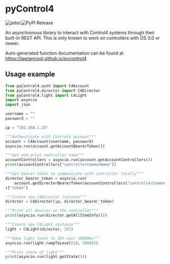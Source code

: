 # pyControl4
![pdoc](https://github.com/lawtancool/pyControl4/workflows/pdoc/badge.svg)![PyPI Release](https://github.com/lawtancool/pyControl4/workflows/PyPI%20Release/badge.svg)

An asynchronous library to interact with Control4 systems through their built-in REST API. This is only known to work on controllers with OS 3.0 or newer. 

Auto-generated function documentation can be found at <https://lawtancool.github.io/pycontrol4>

## Usage example
```python
from pyControl4.auth import C4Account
from pyControl4.director import C4Director
from pyControl4.light import C4Light
import asyncio
import json

username = ""
password = ""

ip = "192.168.1.25"

"""Authenticate with Control4 account"""
account = C4Account(username, password)
asyncio.run(account.getAccountBearerToken())

"""Get and print controller name"""
accountControllers = asyncio.run(account.getAccountControllers())
print(accountControllers["controllerCommonName"])

"""Get bearer token to communicate with controller locally"""
director_bearer_token = asyncio.run(
    account.getDirectorBearerToken(accountControllers["controllerCommonName"])
)["token"]

"""Create new C4Director instance"""
director = C4Director(ip, director_bearer_token)

"""Print all devices on the controller"""
print(asyncio.run(director.getAllItemInfo()))

"""Create new C4Light instance"""
light = C4Light(director, 253)

"""Ramp light level to 10% over 10000ms"""
asyncio.run(light.rampToLevel(10, 10000))

"""Print state of light"""
print(asyncio.run(light.getState()))
```